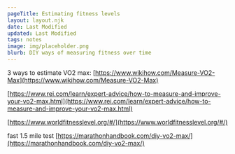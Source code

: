```yaml
---
pageTitle: Estimating fitness levels 
layout: layout.njk
date: Last Modified 
updated: Last Modified 
tags: notes 
image: img/placeholder.png
blurb: DIY ways of measuring fitness over time 
---
```


3 ways to estimate VO2 max: [https://www.wikihow.com/Measure-VO2-Max](https://www.wikihow.com/Measure-VO2-Max)

[https://www.rei.com/learn/expert-advice/how-to-measure-and-improve-your-vo2-max.html](https://www.rei.com/learn/expert-advice/how-to-measure-and-improve-your-vo2-max.html)

[https://www.worldfitnesslevel.org/#/](https://www.worldfitnesslevel.org/#/)

fast 1.5 mile test [https://marathonhandbook.com/diy-vo2-max/](https://marathonhandbook.com/diy-vo2-max/)  
